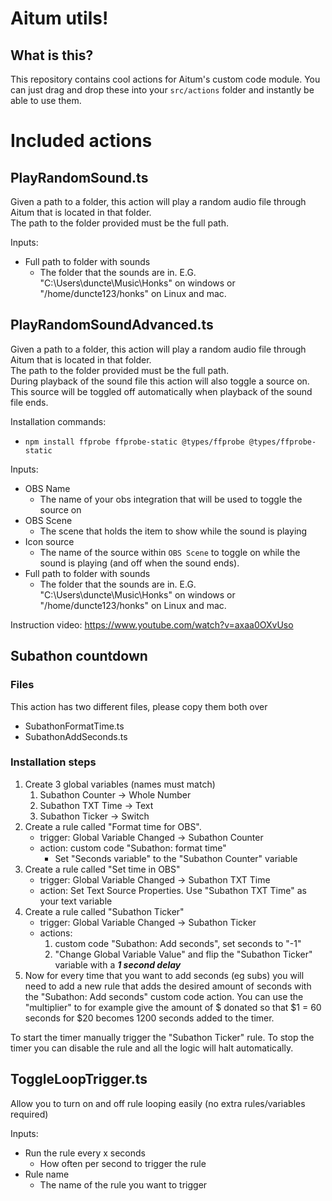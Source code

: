 # Aitum utils!

## What is this?
This repository contains cool actions for Aitum's custom code module.
You can just drag and drop these into your `src/actions` folder and instantly be able to use them.

# Included actions

## PlayRandomSound.ts
Given a path to a folder, this action will play a random audio file through Aitum that is located in that folder.<br>
The path to the folder provided must be the full path.

Inputs:
- Full path to folder with sounds
  - The folder that the sounds are in. E.G. "C:\Users\duncte\Music\Honks" on windows or "/home/duncte123/honks" on Linux and mac.

## PlayRandomSoundAdvanced.ts
Given a path to a folder, this action will play a random audio file through Aitum that is located in that folder.<br>
The path to the folder provided must be the full path.<br>
During playback of the sound file this action will also toggle a source on. This source will be toggled off automatically when playback of the sound file ends.

Installation commands:
- `npm install ffprobe ffprobe-static @types/ffprobe @types/ffprobe-static`

Inputs:
- OBS Name
  - The name of your obs integration that will be used to toggle the source on
- OBS Scene
  - The scene that holds the item to show while the sound is playing
- Icon source
  - The name of the source within `OBS Scene` to toggle on while the sound is playing (and off when the sound ends).
- Full path to folder with sounds
  - The folder that the sounds are in. E.G. "C:\Users\duncte\Music\Honks" on windows or "/home/duncte123/honks" on Linux and mac.

Instruction video: https://www.youtube.com/watch?v=axaa0OXvUso

## Subathon countdown

### Files
This action has two different files, please copy them both over
- SubathonFormatTime.ts
- SubathonAddSeconds.ts

### Installation steps
1. Create 3 global variables (names must match)
   1. Subathon Counter ->  Whole Number
   2. Subathon TXT Time -> Text
   3. Subathon Ticker ->   Switch
2. Create a rule called "Format time for OBS".
   - trigger: Global Variable Changed -> Subathon Counter
   - action: custom code "Subathon: format time"
     - Set "Seconds variable" to the "Subathon Counter" variable
3. Create a rule called "Set time in OBS"
   - trigger: Global Variable Changed -> Subathon TXT Time
   - action: Set Text Source Properties. Use "Subathon TXT Time" as your text variable
4. Create a rule called "Subathon Ticker"
   - trigger: Global Variable Changed -> Subathon Ticker
   - actions:
     1. custom code "Subathon: Add seconds", set seconds to "-1"
     2. "Change Global Variable Value" and flip the "Subathon Ticker" variable with a ***1 second delay***
5. Now for every time that you want to add seconds (eg subs) you will need to add a new rule that adds the desired amount of seconds with the "Subathon: Add seconds" custom code action.
   You can use the "multiplier" to for example give the amount of $ donated so that $1 = 60 seconds for $20 becomes 1200 seconds added to the timer.


To start the timer manually trigger the "Subathon Ticker" rule. To stop the timer you can disable the rule and all the logic will halt automatically.

## ToggleLoopTrigger.ts
Allow you to turn on and off rule looping easily (no extra rules/variables required)

Inputs:
- Run the rule every x seconds
  - How often per second to trigger the rule
- Rule name
  - The name of the rule you want to trigger
